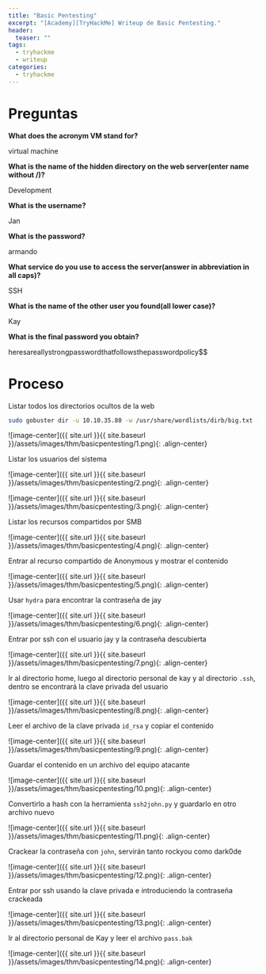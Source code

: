 ```yaml
---
title: "Basic Pentesting"
excerpt: "[Academy][TryHackMe] Writeup de Basic Pentesting."
header:
  teaser: ""
tags:
  - tryhackme
  - writeup
categories:
  - tryhackme
---
```


# Preguntas

**What does the acronym VM stand for?**

virtual machine

**What is the name of the hidden directory on the web server(enter name without /)?**

Development

**What is the username?**

Jan

**What is the password?**

armando

**What service do you use to access the server(answer in abbreviation in all caps)?**

SSH

**What is the name of the other user you found(all lower case)?**

Kay

**What is the final password you obtain?**

heresareallystrongpasswordthatfollowsthepasswordpolicy$$


# Proceso

Listar todos los directorios ocultos de la web

```bash
sudo gobuster dir -u 10.10.35.80 -w /usr/share/wordlists/dirb/big.txt -x html,php,txt
```

![image-center]({{ site.url }}{{ site.baseurl }}/assets/images/thm/basicpentesting/1.png){: .align-center}

Listar los usuarios del sistema

![image-center]({{ site.url }}{{ site.baseurl }}/assets/images/thm/basicpentesting/2.png){: .align-center}

![image-center]({{ site.url }}{{ site.baseurl }}/assets/images/thm/basicpentesting/3.png){: .align-center}

Listar los recursos compartidos por SMB

![image-center]({{ site.url }}{{ site.baseurl }}/assets/images/thm/basicpentesting/4.png){: .align-center}

Entrar al recurso compartido de Anonymous y mostrar el contenido

![image-center]({{ site.url }}{{ site.baseurl }}/assets/images/thm/basicpentesting/5.png){: .align-center}

Usar `hydra` para encontrar la contraseña de jay

![image-center]({{ site.url }}{{ site.baseurl }}/assets/images/thm/basicpentesting/6.png){: .align-center}

Entrar por ssh con el usuario jay y la contraseña descubierta

![image-center]({{ site.url }}{{ site.baseurl }}/assets/images/thm/basicpentesting/7.png){: .align-center}

Ir al directorio home, luego al directorio personal de kay y al directorio `.ssh`, dentro se encontrará la clave privada del usuario

![image-center]({{ site.url }}{{ site.baseurl }}/assets/images/thm/basicpentesting/8.png){: .align-center}

Leer el archivo de la clave privada `id_rsa` y copiar el contenido

![image-center]({{ site.url }}{{ site.baseurl }}/assets/images/thm/basicpentesting/9.png){: .align-center}

Guardar el contenido en un archivo del equipo atacante

![image-center]({{ site.url }}{{ site.baseurl }}/assets/images/thm/basicpentesting/10.png){: .align-center}

Convertirlo a hash con la herramienta `ssh2john.py` y guardarlo en otro archivo nuevo

![image-center]({{ site.url }}{{ site.baseurl }}/assets/images/thm/basicpentesting/11.png){: .align-center}

Crackear la contraseña con `john`, servirán tanto rockyou como dark0de

![image-center]({{ site.url }}{{ site.baseurl }}/assets/images/thm/basicpentesting/12.png){: .align-center}

Entrar por ssh usando la clave privada e introduciendo la contraseña crackeada

![image-center]({{ site.url }}{{ site.baseurl }}/assets/images/thm/basicpentesting/13.png){: .align-center}

Ir al directorio personal de Kay y leer el archivo `pass.bak`

![image-center]({{ site.url }}{{ site.baseurl }}/assets/images/thm/basicpentesting/14.png){: .align-center}
